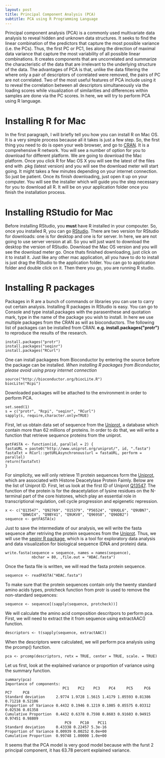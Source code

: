 ```yaml
---
layout: post
title: Principal Component Analysis (PCA)
subtitle: PCA using R Programming Language
---
```



Principal component analysis (PCA) is a commonly used multivariate data analysis to reveal hidden and unknown data structures. It seeks to find the linear combination of the predictors that capture the most possible variance (i.e. the PCs). Thus, the first PC or PC1, lies along the direction of maximal data variance that capture the most variability of all possible linear combinations. It creates components that are uncorrelated and summarize the characteristic of the data that are irrelevant to the underlying structure of the data. The advantages of PCA is that, unlike the data filtering the where only a pair of descriptors of correlated were removed, the pairs of PC are not correlated. Two of the most useful features of PCA include using it to reveal the correlation between all descriptors simultaneously via the loading scores while visualization of similarities and differences within samples are done via the PC scores. In here, we will try to perform PCA using R language. 

# Installing R for Mac 
In the first paragraph, I will briefly tell you how you can install R on Mac OS. It is a very simple process because all it takes is just a few step. So, the first thing you need to do is open your web browser, and go to [CRAN](http://cran.r-project.org). It is a comprehensive R network.  You will see a number of option for you to download for different platform. We are going to download the Mac platform. Once you click R for Mac OS X you will see the latest of the files end with .pkg (latest version) and you will see the download meter will start going. It might takes a few minutes depending on your internet connection. So just be patient. Once its finish downloading, just open it up on your computer. You will see the installer which will guide you the step necessary for you to download all R. It will be on your application folder once you finish the installation process. 

# Installing RStudio for Mac 
Before installing RStudio, you **must** have R installed in your compouter. So, once you installed R, you can go [RStudio](http://www.rstudio.com). There are two version for RStudio for downloads: one is for desktop and one is for server. In here, we are not going to use server version at all. So you will just want to download the desktop the version of RStudio. Download the Mac OS version and you will see the download meter go. Once thats finished downloading, just click on it to install it. Just like any other mac application, all you have to do to install is just drag the RStudio to the application folder. You can go to application folder and double click on it. Then there you go, you are running R studio. 

# Installing R packages
Packages in R are a bunch of commands or libraries you can use to carry out certain analysis. Installing R packages in RStudio is easy. You can go to Console and type install.packages with the parasenthese and quotation mark, type in the name of the package you wish to install. In here we use multiple packages from the CRAN as will as bioconductors. The following list of packages can be installed from CRAN. **e.g. install.packages("protr")** to reproduce the results of the research. 

~~~
install.packages("protr")
install.packages("seqinr")
install.packages("RCurl")
~~~

One can  install packagees from Bioconductor by entering the source before the package can be installed. *When installing R packages from Biconductor, please avoid using proxy internet connection*

~~~
source("http://bioconductor.org/biocLite.R")
biocLite("Rcpi")
~~~


Downloaded packages will be attached to the environment in order to perform PCA. 

~~~
set.seed(1)
s = c("protr", "Rcpi", "seqinr", "RCurl")
sapply(s, require,character.only=TRUE)
~~~



First, let us obtain data set of sequence from the [Uniprot](http://www.uniprot.org/), a database which contain more than 62 millions of proteins. In order to do that, we will write a function that retrieve sequence proteins from the uniprot. 


~~~
getFASTA <- function(id, parallel = 2) {
fastaURL = paste0("http://www.uniprot.org/uniprot/", id, ".fasta")
fastaTxt = RCurl::getURLAsynchronous(url = fastaURL, perform = parallel)
return(fastaTxt)
}
~~~

For simplicity, we will only retrieve 11 protein sequences form the [Uniprot](http://www.uniprot.org/), which are associated with Histone Deacetylase Protein Faimly. Below are the list of Uniprot ID. First, let us look at the first ID of Uniprot [Q13547](http://www.uniprot.org/uniprot/Q13547). The function of the protein is for the deacetylation of lysine residues on the N-terminal part of the core histones, which play an essential role in transcriptional regulation, cell cycle progression and epigenetic repression. 

~~~
x <- c("Q13547", "Q92769", "O15379", "P56524", "Q9UQL6", "Q9UBN7",
       "Q8WUI4", "Q9BY41", "Q9UKV0", "Q969S8", "Q96DB2")
sequence <- getFASTA(x)
~~~

Just to save the intermediate of our analysis, we will write the fasta sequence after retriving the protein sequences from the [Uniprot](http://www.uniprot.org/). Thus, we will use the [seqinr R package](https://cran.r-project.org/web/packages/seqinr/index.html), which is a tool for exploratory data analysis and data visualization for biological sequence (DNA and protein) data.  

~~~
write.fasta(sequence = sequence, names = names(sequence),
            nbchar = 80, ,file.out = "HDAC.fasta")
~~~

Once the fasta file is written, we will read the fasta protein sequence. 

~~~
sequence <- readFASTA("HDAC.fasta")
~~~

To make sure that the protein sequences contain only the twenty standard amino acids types, protcheck function from protr is used to remove the non-standard sequences:

~~~
sequence <- sequence[(sapply(sequence, protcheck))]
~~~

We will calculate the amino acid composition descritpors to perform pca. First, we will need to extract the it from sequence using extractAAC() function. 

~~~
descriptors <- t(sapply(sequence, extractAAC))
~~~

When the descriptors were calculated, we will perform pca analysis using the prcomp() function. 

~~~
pca <- prcomp(descriptors, retx = TRUE, center = TRUE, scale. = TRUE)
~~~

Let us first, look at the explained variance or proportion of variance using the summary function.

~~~
summary(pca)
Importance of components:
                          PC1    PC2    PC3    PC4     PC5     PC6     PC7     PC8
Standard deviation     2.9774 1.9728 1.5615 1.4179 1.05593 0.81386 0.71218 0.52106
Proportion of Variance 0.4432 0.1946 0.1219 0.1005 0.05575 0.03312 0.02536 0.01358
Cumulative Proportion  0.4432 0.6378 0.7598 0.8603 0.91603 0.94915 0.97451 0.98809
                           PC9    PC10    PC11
Standard deviation     0.43338 0.22457 5.3e-16
Proportion of Variance 0.00939 0.00252 0.0e+00
Cumulative Proportion  0.99748 1.00000 1.0e+00
~~~

It seems that the PCA model is very good model because with the furst 2 principal component, it has 63.78 percent explained variance. 
